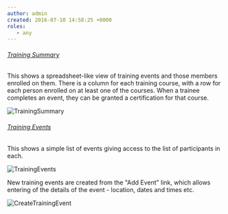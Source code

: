 ```yaml
---
author: admin
created: 2016-07-10 14:58:25 +0000
roles:
   - any
---
```


<style> h6 { text-decoration: underline; } </style>

###### Training Summary

This shows a spreadsheet-like view of training events and those members enrolled on them. There is a column for each training course, with a row for each person enrolled on at least one of the courses. When a trainee completes an event, they can be granted a certification for that course.

![TrainingSummary]([%links.assets%]training-summary.png)

###### Training Events

This shows a simple list of events giving access to the list of participants in each.

![TrainingEvents]([%links.assets%]training-events.png)

New training events are created from the "Add Event" link, which allows entering of the details of the event - location, dates and times etc.

![CreateTrainingEvent]([%links.assets%]training-create-event.png)
